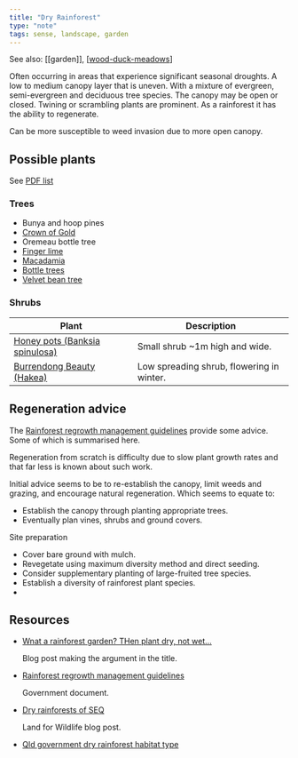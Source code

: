 ```yaml
---
title: "Dry Rainforest"
type: "note"
tags: sense, landscape, garden
---
```


See also: [[garden]], [[wood-duck-meadows]]

Often occurring in areas that experience significant seasonal droughts. A low to medium canopy layer that is uneven. With a mixture of evergreen, semi-evergreen and deciduous tree species. The canopy may be open or closed. Twining or scrambling plants are prominent. As a rainforest it has the ability to regenerate.

Can be more susceptible to weed invasion due to more open canopy.

## Possible plants

See [PDF list](https://jerry-coleby-williams.net/wp-content/uploads/2014/03/dry-rainforest-species.pdf)

### Trees

- Bunya and hoop pines
- [Crown of Gold](https://en.wikipedia.org/wiki/Barklya)
- Oremeau bottle tree
- [Finger lime](https://en.wikipedia.org/wiki/Citrus_australasica)
- [Macadamia](https://en.wikipedia.org/wiki/Macadamia)
- [Bottle trees](https://en.wikipedia.org/wiki/Brachychiton)
- [Velvet bean tree](https://bie.ala.org.au/species/https://id.biodiversity.org.au/node/apni/2886871)

### Shrubs 

| Plant | Description |
| --- | --- |
| [Honey pots (Banksia spinulosa)](https://gardeningwithangus.com.au/banksia-spinulosa-honey-pots-banksia/) | Small shrub ~1m high and wide.  | 
| [Burrendong Beauty (Hakea)](https://gardeningwithangus.com.au/hakea-burrendong-beauty-hakea/) | Low spreading shrub, flowering in winter. |

## Regeneration advice

The [Rainforest regrowth management guidelines](https://www.publications.qld.gov.au/dataset/423dafdb-be26-4aba-b225-1fab3495f7bf/resource/48792874-4ef2-4ecc-814d-565460ee7969/download/rainforest-regrowth-mgmt-guideline.pdf) provide some advice. Some of which is summarised here.

Regeneration from scratch is difficulty due to slow plant growth rates and that far less is known about such work.

Initial advice seems to be to re-establish the canopy, limit weeds and grazing, and encourage natural regeneration. Which seems to equate to:

- Establish the canopy through planting appropriate trees.
- Eventually plan vines, shrubs and ground covers.

Site preparation

- Cover bare ground with mulch. 
- Revegetate using maximum diversity method and direct seeding.
- Consider supplementary planting of large-fruited tree species.
- Establish a diversity of rainforest plant species. 
- 





## Resources

- [Wnat a rainforest garden? THen plant dry, not wet...](https://jerry-coleby-williams.net/2014/08/12/want-a-rainforest-garden-then-plant-dry-not-wet/)

    Blog post making the argument in the title.

- [Rainforest regrowth management guidelines](https://www.publications.qld.gov.au/dataset/423dafdb-be26-4aba-b225-1fab3495f7bf/resource/48792874-4ef2-4ecc-814d-565460ee7969/download/rainforest-regrowth-mgmt-guideline.pdf)

    Government document.

- [Dry rainforests of SEQ](https://www.lfwseq.org.au/dry-rainforests-seq/)

    Land for Wildlife blog post.

- [Qld government dry rainforest habitat type](https://www.qld.gov.au/environment/plants-animals/habitats/habitat/dry-rainforest)

[//begin]: # "Autogenerated link references for markdown compatibility"
[wood-duck-meadows]: wood-duck-meadows "Wood duck meadows"
[//end]: # "Autogenerated link references"